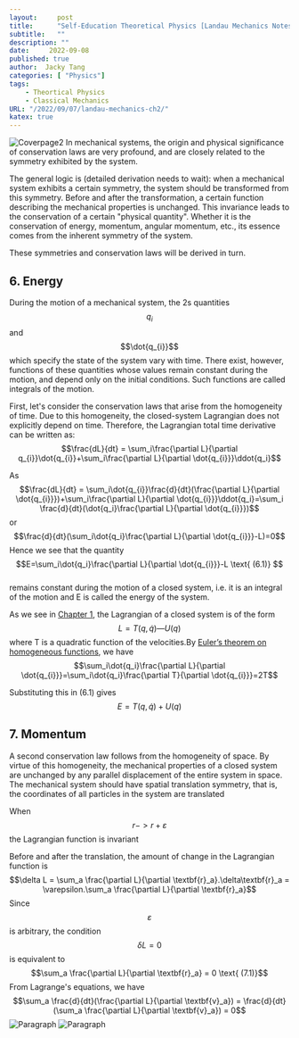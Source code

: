 ```yaml
---
layout:     post
title:      "Self-Education Theoretical Physics [Landau Mechanics Notes] Chapter 2: Conservation Laws(Part 1)"
subtitle:   ""
description: ""
date:     2022-09-08
published: true
author:  Jacky Tang
categories: [ "Physics"]
tags:
    - Theortical Physics
    - Classical Mechanics
URL: "/2022/09/07/landau-mechanics-ch2/"
katex: true
---
```


<!--more-->
![Coverpage2](/img/landau-mechanics-ch1/landau.jpg)
In mechanical systems, the origin and physical significance of conservation laws are very profound, and are closely related to the symmetry exhibited by the system.

The general logic is (detailed derivation needs to wait): when a mechanical system exhibits a certain symmetry, the system should be transformed from this symmetry. Before and after the transformation, a certain function describing the mechanical properties is unchanged. This invariance leads to the conservation of a certain "physical quantity". Whether it is the conservation of energy, momentum, angular momentum, etc., its essence comes from the inherent symmetry of the system.

These symmetries and conservation laws will be derived in turn.
 ## 6. Energy 
  
During the motion of a mechanical system, the 2s quantities 
$$q_{i}$$ and $$\dot{q_{i}}$$ which specify the state of the system vary with time. 
There exist, however, functions of these quantities whose values remain constant during the motion, and depend only on the initial conditions.
Such functions are called integrals of the motion.

First, let's consider  the conservation laws that arise from the homogeneity of time. Due to this homogeneity, the closed-system Lagrangian  does not explicitly depend  on time. Therefore, the Lagrangian total time derivative  can  be written as:
$$\frac{dL}{dt} = \sum_i\frac{\partial L}{\partial q_{i}}\dot{q_{i}}+\sum_i\frac{\partial L}{\partial \dot{q_{i}}}\ddot{q_i}$$

As $$\frac{dL}{dt} = \sum_i\dot{q_{i}}\frac{d}{dt}(\frac{\partial L}{\partial \dot{q_{i}}})+\sum_i\frac{\partial L}{\partial \dot{q_{i}}}\ddot{q_i}=\sum_i \frac{d}{dt}(\dot{q_i}\frac{\partial L}{\partial \dot{q_{i}}})$$
or
$$\frac{d}{dt}(\sum_i\dot{q_i}\frac{\partial L}{\partial \dot{q_{i}}}-L)=0$$
Hence we see that the quantity
$$E=\sum_i\dot{q_i}\frac{\partial L}{\partial \dot{q_{i}}}-L   \text{       (6.1)} $$   
remains constant during the motion of a closed system, i.e. it is an integral
of the motion and E is called the energy of the system.

As we see in [Chapter 1](https://nimble-llama-cfd1c8.netlify.app/2022/08/23/landau-mechanics-ch1/), the Lagrangian of a closed system is of the form $$L = T(q, \dot{q})— U(q)$$ where T is a quadratic
function of the velocities.By [Euler’s theorem on homogeneous functions](https://en.wikipedia.org/wiki/Homogeneous_function), we have $$\sum_i\dot{q_i}\frac{\partial L}{\partial \dot{q_{i}}}=\sum_i\dot{q_i}\frac{\partial T}{\partial \dot{q_{i}}}=2T$$

Substituting this in (6.1) gives $$E = T(q, \dot{q})+ U(q)$$
  ## 7. Momentum 
A second conservation law follows from the homogeneity of space. By virtue of this homogeneity, the mechanical properties of a closed system are unchanged by any parallel displacement of the entire system in space.
The mechanical system should have spatial translation symmetry, that is, the coordinates of all particles in the system are translated

When $$r - > r +  \varepsilon $$ the Lagrangian function is invariant

Before and after the translation, the amount of change in the Lagrangian function is $$\delta L = \sum_a \frac{\partial L}{\partial \textbf{r}_a}.\delta\textbf{r}_a = \varepsilon.\sum_a \frac{\partial L}{\partial \textbf{r}_a}$$
Since $$\varepsilon$$ is arbitrary, the condition $$\delta L = 0$$ is equivalent to $$\sum_a \frac{\partial L}{\partial \textbf{r}_a} = 0  \text{       (7.1)}$$
From Lagrange's equations, we have $$\sum_a \frac{d}{dt}(\frac{\partial L}{\partial \textbf{v}_a}) = \frac{d}{dt}(\sum_a \frac{\partial L}{\partial \textbf{v}_a}) = 0$$
![Paragraph](/img/landau-mechanics-ch2/3.png)
![Paragraph](/img/landau-mechanics-ch2/4.png)
